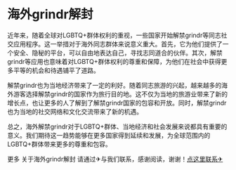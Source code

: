 # 海外grindr解封

近年来，随着全球对LGBTQ+群体权利的重视，一些国家开始解禁grindr等同志社交应用程序。这一举措对于海外同志群体来说意义重大。首先，它为他们提供了一个安全、隐秘的平台，可以自由地表达自己，寻找志同道合的伙伴。其次，解禁grindr等应用也意味着对LGBTQ+群体权利的尊重和保障，为他们在社会中获得更多平等的机会和待遇铺平了道路。

解禁grindr也为当地经济带来了一定的利好。随着同志旅游的兴起，越来越多的海外游客选择解禁grindr的国家作为旅行目的地。这不仅为当地的旅游业带来了新的增长点，也让更多的人了解到了解禁grindr国家的包容和开放。同时，解禁grindr也为当地的社交网络和文化交流带来了新的机遇。

总之，海外解禁grindr对于LGBTQ+群体、当地经济和社会发展来说都具有重要的意义。我们期待这一趋势能够在更多国家得到延续和发展，为全球范围内的LGBTQ+群体带来更多的尊重和包容。

更多 关于海外grindr解封 请通过✈与我们联系，感谢阅读，谢谢！[点这里联系✈](https://ww.k02.cc)